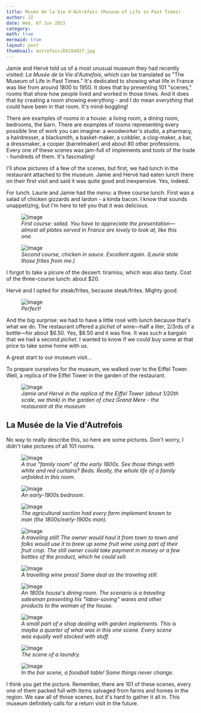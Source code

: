 ```yaml
---
title: Musée de la Vie d'Autrefois (Museum of Life in Past Times)
author: JZ
date: Wed, 07 Jun 2023
category: 
math: true
mermaid: true
layout: post
thumbnail: autrefois/DSC04927.jpg
---
```

Jamie and Hervé told us of a most unusual museum they had recently visited: <em>La Musée de la Vie d'Autrefois</em>, which can be translated as "The Museum of Life in Past Times." It's dedicated to showing what life in France was like from around 1800 to 1950. It does that by presenting 101 "scenes," rooms that show how people lived and worked in those times. And it does that by creating a room showing everything - and I do mean <em>everything</em> that could have been in that room. It's mind-boggling!

There are examples of rooms in a house: a living room, a dining room, bedrooms, the barn. There are examples of rooms representing every possible line of work you can imagine: a woodworker's studio, a pharmacy, a hairdresser, a blacksmith, a basket-maker, a cobbler, a clog-maker, a bar, a dressmaker, a cooper (barrelmaker) and about 80 other professions. Every one of these scenes was jam-full of implements and tools of the trade - hundreds of them. It's fascinating!

I'll show pictures of a few of the scenes, but first, we had lunch in the restaurant attached to the museum. Jamie and Hervé had eaten lunch there on their first visit and said it was quite good and inexpensive. Yes, indeed.
 
For lunch. Laurie and Jamie had the <em>menu</em>: a three course lunch. First was a salad of chicken gizzards and lardon - a kinda bacon. I know that sounds unappetizing, but I'm here to tell you that it was delicious.
<figure class = "landscape" >
	<img src="{{ "autrefois/IMG_5611.jpg" | prepend: site.imageurl | prepend: site.baseurl | prepend: site.url }}" alt="Image" />
	<figcaption><em>First course: salad. You have to appreciate the presentation&mdash;almost all plates served in France are lovely to look at, like this one.</em></figcaption>
</figure>
<figure class = "landscape" >
	<img src="{{ "autrefois/IMG_5612.jpg" | prepend: site.imageurl | prepend: site.baseurl | prepend: site.url }}" alt="Image" />
	<figcaption><em>Second course, chicken in sauce. Excellent again. (Laurie stole those frites from me.)</em></figcaption>
</figure>
I forgot to take a picure of the dessert: tiramisu, which was also tasty. Cost of the three-course lunch: about $20.

Hervé and I opted for steak/frites, because steak/frites. Mighty good.
<figure class = "landscape" >
	<img src="{{ "autrefois/IMG_5613.jpg" | prepend: site.imageurl | prepend: site.baseurl | prepend: site.url }}" alt="Image" />
	<figcaption><em>Perfect!</em></figcaption>
</figure>
And the big surprise: we had to have a little rosé with lunch because that's what we do. The restaurant offered a <em>pichet</em> of wine&mdash;half a liter, 2/3rds of a bottle&mdash;for about $6.50. Yes, $6.50 and it was fine. It was such a bargain that we had a second <em>pichet</em>. I wanted to know if we could buy some at that price to take some home with us.

A great start to our museum visit...

To prepare ourselves for the museum, we walked over to the Eiffel Tower. Well, a replica of the Eiffel Tower in the garden of the restaurant.
<figure class = "portrait" >
	<img src="{{ "autrefois/DSC04896.jpg" | prepend: site.imageurl | prepend: site.baseurl | prepend: site.url }}" alt="Image" />
	<figcaption><em>Jamie and Hervé in the replica of the Eiffel Tower (about 1/20th scale, we think) in the garden of chez Grand Mere - the restaurant at the museum</em></figcaption>
</figure>

<h2>La Musée de la Vie d'Autrefois</h2>
No way to really describe this, so here are some pictures. Don't worry, I didn't take pictures of all 101 rooms.

<figure class = "landscape" >
	<img src="{{ "autrefois/DSC04901.jpg" | prepend: site.imageurl | prepend: site.baseurl | prepend: site.url }}" alt="Image" />
	<figcaption><em>A true "family room" of the early 1800s. See those things with white and red curtains? Beds. Really, the whole life of a family unfolded in this room.</em></figcaption>
</figure>


<figure class = "landscape" >
	<img src="{{ "autrefois/DSC04927.jpg" | prepend: site.imageurl | prepend: site.baseurl | prepend: site.url }}" alt="Image" />
	<figcaption><em>An early-1900s bedroom. </em></figcaption>
</figure>

<figure class = "landscape" >
	<img src="{{ "autrefois/DSC04905.jpg" | prepend: site.imageurl | prepend: site.baseurl | prepend: site.url }}" alt="Image" />
	<figcaption><em>The agricultural section had every farm implement known to man (the 1800s/early-1900s  man). </em></figcaption>
</figure>
<figure class = "landscape" >
	<img src="{{ "autrefois/DSC04910.jpg" | prepend: site.imageurl | prepend: site.baseurl | prepend: site.url }}" alt="Image" />
	<figcaption><em>A traveling still! The owner would haul it from town to town and folks would use it to brew up some fruit wine using part of their fruit crop. The still owner could take payment in money or a few bottles of the product, which he could sell.  </em></figcaption>
</figure>

<figure class = "landscape" >
	<img src="{{ "autrefois/DSC04913.jpg" | prepend: site.imageurl | prepend: site.baseurl | prepend: site.url }}" alt="Image" />
	<figcaption><em>A travelling wine press! Same deal as the traveling still.  </em></figcaption>
</figure>

<figure class = "landscape" >
	<img src="{{ "autrefois/DSC04916.jpg" | prepend: site.imageurl | prepend: site.baseurl | prepend: site.url }}" alt="Image" />
	<figcaption><em>An 1800s house's dining room. The scenario is a traveling salesman presenting his "labor-saving" wares and other products to the woman of the house. </em></figcaption>
</figure>


<figure class = "landscape" >
	<img src="{{ "autrefois/DSC04920.jpg" | prepend: site.imageurl | prepend: site.baseurl | prepend: site.url }}" alt="Image" />
	<figcaption><em>A small part of a shop dealing with garden implements. This is maybe a quarter of what was in this one scene. Every scene was equally well stocked with stuff.</em></figcaption>
</figure>

<figure class = "landscape" >
	<img src="{{ "autrefois/DSC04922.jpg" | prepend: site.imageurl | prepend: site.baseurl | prepend: site.url }}" alt="Image" />
	<figcaption><em>The scene of a laundry.  </em></figcaption>
</figure>

<figure class = "landscape" >
	<img src="{{ "autrefois/DSC04928.jpg" | prepend: site.imageurl | prepend: site.baseurl | prepend: site.url }}" alt="Image" />
	<figcaption><em>In the bar scene, a foosball table! Some things never change.</em></figcaption>
</figure>

I think you get the picture. Remember, there are 101 of these scenes, every one of them packed full with items salvaged from farms and homes in the region. We saw all of those scenes, but it's hard to gather it all in. This museum definitely calls for a return visit in the future. 